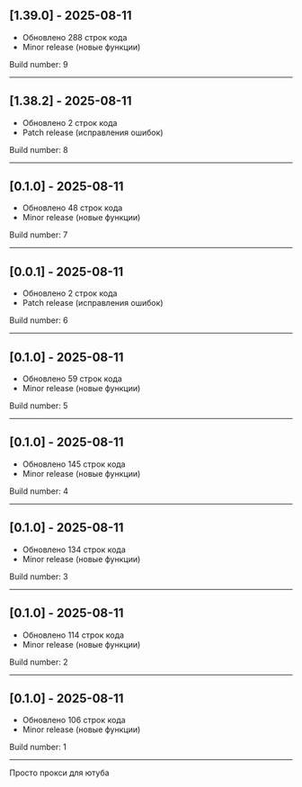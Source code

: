 ## [1.39.0] - 2025-08-11

- Обновлено 288 строк кода
- Minor release (новые функции)

Build number: 9

---

## [1.38.2] - 2025-08-11

- Обновлено 2 строк кода
- Patch release (исправления ошибок)

Build number: 8

---

## [0.1.0] - 2025-08-11

- Обновлено 48 строк кода
- Minor release (новые функции)

Build number: 7

---

## [0.0.1] - 2025-08-11

- Обновлено 2 строк кода
- Patch release (исправления ошибок)

Build number: 6

---

## [0.1.0] - 2025-08-11

- Обновлено 59 строк кода
- Minor release (новые функции)

Build number: 5

---

## [0.1.0] - 2025-08-11

- Обновлено 145 строк кода
- Minor release (новые функции)

Build number: 4

---

## [0.1.0] - 2025-08-11

- Обновлено 134 строк кода
- Minor release (новые функции)

Build number: 3

---

## [0.1.0] - 2025-08-11

- Обновлено 114 строк кода
- Minor release (новые функции)

Build number: 2

---

## [0.1.0] - 2025-08-11

- Обновлено 106 строк кода
- Minor release (новые функции)

Build number: 1

---

Просто прокси для ютуба









